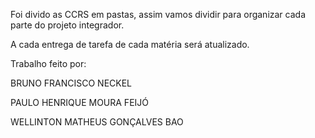 Foi divido as CCRS em pastas, assim vamos dividir para organizar cada parte do projeto integrador.

A cada entrega de tarefa de cada matéria será atualizado.

Trabalho feito por:

BRUNO FRANCISCO NECKEL

PAULO HENRIQUE MOURA FEIJÓ

WELLINTON MATHEUS GONÇALVES BAO